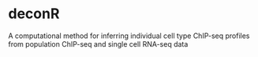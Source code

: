 # deconR
A computational method for inferring individual cell type ChIP-seq profiles from population ChIP-seq and single cell RNA-seq data

